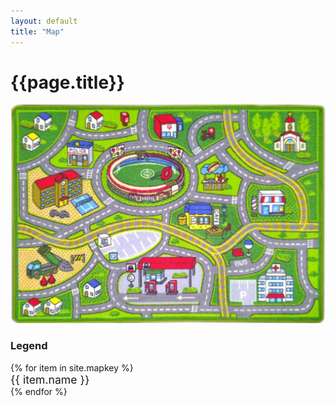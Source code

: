 ```yaml
---
layout: default
title: "Map"
---
```


<div class="container mt-4">
	<h1 class="mb-3">{{page.title}}</h1>
	<img class="w-100 mb-4" src="/assets/images/map.jpg">
	<h3 class="ala-font">Legend</h3>
	<div class="row">
		{% for item in site.mapkey %}
		<div class="col-5 m-1" style="font-size: 1.1rem;">
			<i class="bi bi-circle-fill" style="color: {{item.color}};" aria-hidden="true"></i>
			<span class="ms-2">{{ item.name }}</span>
		</div>
		{% endfor %}
	</div>
</div>